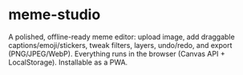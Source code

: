 # meme-studio
A polished, offline-ready meme editor: upload image, add draggable captions/emoji/stickers, tweak filters, layers, undo/redo, and export (PNG/JPEG/WebP). Everything runs in the browser (Canvas API + LocalStorage). Installable as a PWA.
